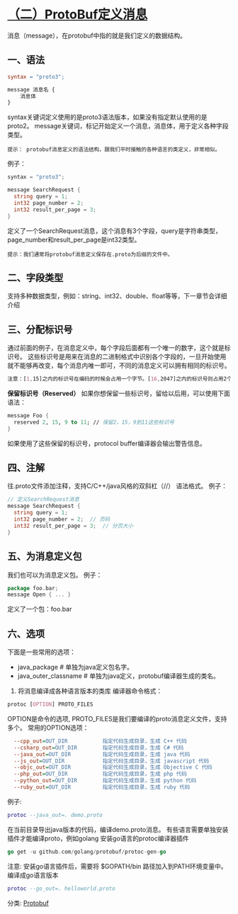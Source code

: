# [（二）ProtoBuf定义消息](https://www.cnblogs.com/infodriven/p/16246584.html)

消息（message），在protobuf中指的就是我们定义的数据结构。

## 一、语法

```makefile
syntax = "proto3";

message 消息名 {
    消息体
}
```

syntax关键词定义使用的是proto3语法版本，如果没有指定默认使用的是proto2。
message关键词，标记开始定义一个消息，消息体，用于定义各种字段类型。

```undefined
提示： protobuf消息定义的语法结构，跟我们平时接触的各种语言的类定义，非常相似。
```

例子：

```go
syntax = "proto3";

message SearchRequest {
  string query = 1;
  int32 page_number = 2;
  int32 result_per_page = 3;
}
```

定义了一个SearchRequest消息，这个消息有3个字段，query是字符串类型，page_number和result_per_page是int32类型。

```undefined
提示：我们通常将protobuf消息定义保存在.proto为后缀的文件中。
```

## 二、字段类型

支持多种数据类型，例如：string、int32、double、float等等，下一章节会详细介绍

## 三、分配标识号

通过前面的例子，在消息定义中，每个字段后面都有一个唯一的数字，这个就是标识号。
这些标识号是用来在消息的二进制格式中识别各个字段的，一旦开始使用就不能够再改变，每个消息内唯一即可，不同的消息定义可以拥有相同的标识号。

```css
注意：[1,15]之内的标识号在编码的时候会占用一个字节。[16,2047]之内的标识号则占用2个字节。所以应该为那些频繁出现的消息元素保留 [1,15]之内的标识号。切记：要为将来有可能添加的、频繁出现的字段预留一些标识号。
```

**保留标识号（Reserved）**
如果你想保留一些标识号，留给以后用，可以使用下面语法：

```fsharp
message Foo {
  reserved 2, 15, 9 to 11; // 保留2，15，9到11这些标识号
}
```

如果使用了这些保留的标识号，protocol buffer编译器会输出警告信息。

## 四、注解

往.proto文件添加注释，支持C/C++/java风格的双斜杠（//） 语法格式。
例子：

```go
// 定义SearchRequest消息
message SearchRequest {
  string query = 1;
  int32 page_number = 2;  // 页码
  int32 result_per_page = 3;  // 分页大小
}
```

## 五、为消息定义包

我们也可以为消息定义包。
例子：

```go
package foo.bar;
message Open { ... }
```

定义了一个包：foo.bar

## 六、选项

下面是一些常用的选项：

- java_package # 单独为java定义包名字。
- java_outer_classname # 单独为java定义，protobuf编译器生成的类名。

1. 将消息编译成各种语言版本的类库
   编译器命令格式：

```css
protoc [OPTION] PROTO_FILES
```

OPTION是命令的选项, PROTO_FILES是我们要编译的proto消息定义文件，支持多个。
常用的OPTION选项：

```ini
  --cpp_out=OUT_DIR           指定代码生成目录，生成 C++ 代码
  --csharp_out=OUT_DIR        指定代码生成目录，生成 C# 代码
  --java_out=OUT_DIR          指定代码生成目录，生成 java 代码
  --js_out=OUT_DIR            指定代码生成目录，生成 javascript 代码
  --objc_out=OUT_DIR          指定代码生成目录，生成 Objective C 代码
  --php_out=OUT_DIR           指定代码生成目录，生成 php 代码
  --python_out=OUT_DIR        指定代码生成目录，生成 python 代码
  --ruby_out=OUT_DIR          指定代码生成目录，生成 ruby 代码
```

例子:

```lua
protoc --java_out=. demo.proto
```

在当前目录导出java版本的代码，编译demo.proto消息。
有些语言需要单独安装插件才能编译proto，例如golang
安装go语言的protoc编译器插件

```go
go get -u github.com/golang/protobuf/protoc-gen-go
```

注意: 安装go语言插件后，需要将 $GOPATH/bin 路径加入到PATH环境变量中。
编译成go语言版本

```lua
protoc --go_out=. helloworld.proto
```

分类: [Protobuf](https://www.cnblogs.com/infodriven/category/2151382.html)
